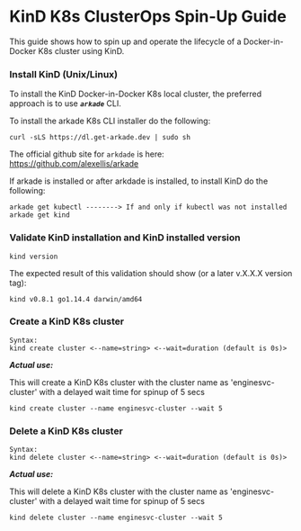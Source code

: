 # KinD K8s ClusterOps Spin-Up Guide

This guide shows how to spin up and operate the lifecycle of a Docker-in-Docker K8s cluster using KinD.

### Install KinD (Unix/Linux)

To install the KinD Docker-in-Docker K8s local cluster, the preferred approach is to use ***`arkade`*** CLI. 

To install the arkade K8s CLI installer do the following:
```
curl -sLS https://dl.get-arkade.dev | sudo sh
```
The official github site for `arkdade` is here: https://github.com/alexellis/arkade

If arkade is installed or after arkdade is installed, to install KinD do the following:
```
arkade get kubectl --------> If and only if kubectl was not installed
arkade get kind
```

### Validate KinD installation and KinD installed version
```
kind version
```

The expected result of this validation should show (or a later v.X.X.X version tag):
```
kind v0.8.1 go1.14.4 darwin/amd64
```

### Create a KinD K8s cluster
```
Syntax:
kind create cluster <--name=string> <--wait=duration (default is 0s)>
```
***Actual use:***

This will create a KinD K8s cluster with the cluster name as 'enginesvc-cluster' with a delayed wait time for spinup of 5 secs
```
kind create cluster --name enginesvc-cluster --wait 5
```

### Delete a KinD K8s cluster
```
Syntax:
kind delete cluster <--name=string> <--wait=duration (default is 0s)>
```
***Actual use:***

This will delete a KinD K8s cluster with the cluster name as 'enginesvc-cluster' with a delayed wait time for spinup of 5 secs
```
kind delete cluster --name enginesvc-cluster --wait 5
```
